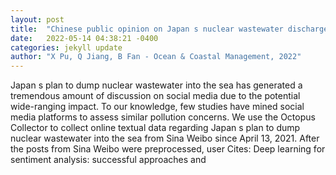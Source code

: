 ```yaml
---
layout: post
title:  "Chinese public opinion on Japan s nuclear wastewater discharge: A case study of Weibo comments based on a thematic model"
date:   2022-05-14 04:38:21 -0400
categories: jekyll update
author: "X Pu, Q Jiang, B Fan - Ocean & Coastal Management, 2022"
---
```

Japan s plan to dump nuclear wastewater into the sea has generated a tremendous amount of discussion on social media due to the potential wide-ranging impact. To our knowledge, few studies have mined social media platforms to assess similar pollution concerns. We use the Octopus Collector to collect online textual data regarding Japan s plan to dump nuclear wastewater into the sea from Sina Weibo since April 13, 2021. After the posts from Sina Weibo were preprocessed, user Cites: Deep learning for sentiment analysis: successful approaches and